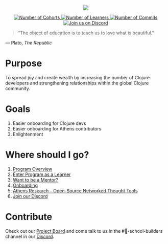<p align="center">
  <img src="https://upload.wikimedia.org/wikipedia/commons/thumb/5/5d/Clojure_logo.svg/256px-Clojure_logo.png">
</p>

<p align="center">
  <a href="https://github.com/athensresearch/ClojureFam/blob/master/doc/clojurefam-rosters.md">  
      <img src="https://img.shields.io/badge/cohorts-5-green" alt="Number of Cohorts">
  </a>
  <a href="https://github.com/athensresearch/ClojureFam/blob/master/doc/clojurefam-rosters.md">
      <img src="https://img.shields.io/badge/learners-31-orange" alt="Number of Learners">
  </a>
  <a href="https://github.com/athensresearch/ClojureFam/blob/master/doc/learner-commits.md">
      <img src="https://img.shields.io/badge/commits-3-yellow" alt="Number of Commits">
  </a>
  <a href="https://discord.gg/5jVXv5A">
      <img src="https://img.shields.io/badge/join%20us%20-%20on%20Discord-blue" alt="Join us on Discord">
  </a>

> “The object of education is to teach us to love what is beautiful.”

— Plato, _The Republic_

# Purpose

To spread joy and create wealth by increasing the number of Clojure developers and strengthening relationships within the global Clojure community.

# Goals

1. Easier onboarding for Clojure devs
1. Easier onboarding for Athens contributors
1. Enlightenment

# Where should I go?

1. [Program Overview](https://github.com/athensresearch/ClojureFam/blob/master/clojurefam-overview.md)
1. [Enter Program as a Learner](https://github.com/athensresearch/ClojureFam/blob/master/clojurefam-overview.md#join-clojurefam-as-a-learner)
1. [Want to be a Mentor?](https://github.com/athensresearch/ClojureFam/blob/master/clojurefam-overview.md#why-to-contribute-as-a-mentor)
1. [Onboarding](./doc/onboarding.md)
1. [Athens Research - Open-Source Networked Thought Tools](https://github.com/athensresearch/athens)
1. [Join our Discord](https://discord.gg/5jVXv5A)

# Contribute

Check out our [Project Board](https://github.com/athensresearch/ClojureFam/projects/1) and come talk to us in the #🏫-school-builders channel in our [Discord](https://discord.gg/5jVXv5A).
